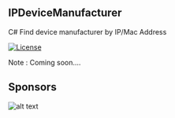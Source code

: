 
## IPDeviceManufacturer
C# Find device manufacturer by IP/Mac Address

<a href="https://opensource.org/licenses/Apache-2.0"><img alt="License" src="https://img.shields.io/badge/License-Apache%202.0-blue.svg"/></a>

Note : Coming soon....

## Sponsors
![alt text](https://github.com/KravitzMC/IPDeviceManufacturer/blob/main/netthailand.png)
